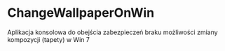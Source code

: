# ChangeWallpaperOnWin
Aplikacja konsolowa do obejścia zabezpieczeń braku możliwości zmiany kompozycji (tapety) w Win 7 
